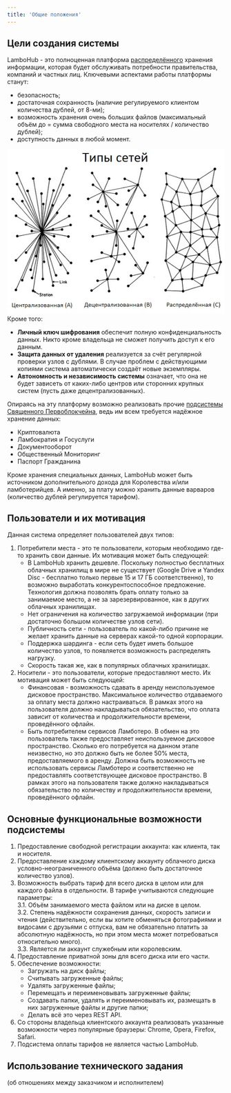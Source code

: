 ```yaml
---
title: 'Общие положения'
---
```


## Цели создания системы
LamboHub - это полноценная платформа [распределённого](../terminy-i-opredeleniya#%D1%82%D0%B8%D0%BF%D1%8B-%D1%81%D0%B5%D1%82%D0%B5%D0%B9) хранения информации, которая будет обслуживать потребности правительства, компаний и частных лиц. Ключевыми аспектами работы платформы станут:
* безопасность;
* достаточная сохранность (наличие регулируемого клиентом количества дублей, от 8-ми);
* возможность хранения очень больших файлов (максимальный объём до = сумма свободного места на носителях / количество дублей);
* доступность данных в любой момент.  

![](web_types.jpg)
Кроме того:  
* **Личный ключ шифрования** обеспечит полную конфиденциальность данных. Никто кроме владельца не сможет получить доступ к его данным.
* **Защита данных от удаления** реализуется за счёт регулярной проверки узлов с дублями. В случае проблем с действующими копиями система автоматически создаёт новые экземпляры.
* **Автономность и независимость системы** означает, что она не будет зависеть от каких-либо центров или сторонних крупных систем (пусть даже децентрализованных). 

Опираясь на эту платформу возможно реализовать прочие [подсистемы Священного Первоблокчейна](../../trebovaniya), ведь им всем требуется надёжное хранение данных:
* Криптовалюта
* Ламбократия и Госуслуги
* Документооборот
* Общественный Мониторинг
* Паспорт Гражданина
  
Кроме хранения специальных данных, LamboHub может быть источником дополнительного дохода для Королевства и/или ламботерийцев. А именно, за плату можно хранить данные варваров (количество дублей регулируется тарифом).

## Пользователи и их мотивация
Данная система определяет пользователей двух типов:
1. Потребители места - это те пользователи, которым необходимо где-то хранить свои данные. Их мотивация может быть следующей:
	* В LamboHub хранить дешевле. Поскольку полностью бесплатных облачных хранилищ в мире не существует (Google Drive и Yandex Disc - бесплатно только первые 15 и 17 ГБ соответственно), то возможно выработать конкурентоспособное  предложение. Технология должна позволять брать оплату только за занимаемое место, а не за зарезервированное, как в других облачных хранилищах.
	* Нет ограничения на количество загружаемой информации (при достаточно большом количестве узлов сети).
	* Публичность сети - пользователь по какой-либо причине не желает хранить данные на серверах какой-то одной корпорации.
	* Поддержка шардинга - если сеть будет иметь большое количество узлов, то появляется возможность распределять нагрузку.
	* Скорость такая же, как в популярных облачных хранилищах.
2. Носители - это пользователи, которые предоставляют место. Их мотивация может быть следующей:
	* Финансовая - возможность сдавать в аренду неиспользуемое дисковое пространство. Максимальное количество отдаваемого за оплату места должно настраиваться. В рамках этого на пользователя должно накладываться обязательство, что оплата зависит от количества и продолжительности времени, проведённого офлайн.  
	* Быть потребителем сервисов Ламботеро. В обмен на это пользователь также предоставляет неиспользуемое дисковое пространство. Сколько его потребуется на данном этапе неизвестно, но это должно быть не более 50% места, предоставляемого в аренду. Должна быть возможность не использовать сервисы Ламботеро и соответственно не предоставлять соответствующее дисковое пространство. В рамках этого на пользователя также должно накладываться обязательство по количеству и продолжительности времени, проведённого офлайн. 

## Основные функциональные возможности подсистемы
1. Предоставление свободной регистрации аккаунта: как клиента, так и носителя.
2. Предоставление каждому клиентскому аккаунту облачного диска условно-неограниченного объёма (должно быть достаточное количество узлов).
3. Возможность выбрать тариф для всего диска в целом или для каждого файла в отдельности. В тарифе учитываются следующие параметры:  
	3.1. Объём занимаемого места файлом или на диске в целом.  
	3.2. Степень надёжности сохранения данных, скорость записи и чтения (действительно, если вы хотите обменяться фотографиями и видосами с друзьями с отпуска, вам не обязательно платить за абсолютную надёжность, но при этом места может потребоваться относительно много).  
	3.3. Является ли аккаунт служебным или королевским.  
4. Предоставление приватной зоны для всего диска или его части.
5. Обеспечение возможности:
	* Загружать на диск файлы;  
	* Считывать загруженные файлы;  
	* Удалять загруженные файлы;  
	* Перемещать и переименовывать загруженные файлы;  
	* Создавать папки, удалять и переименовывать их, размещать в них загруженные файлы и другие папки;
	* Делать всё это через REST API.  
6. Со стороны владельца клиентского аккаунта реализовать указанные возможности через популярные браузеры: Chrome, Opera, Firefox, Safari.
7. Подсистема оплаты тарифов не является частью LamboHub.  

## Использование технического задания
(об отношениях между заказчиком и исполнителем)